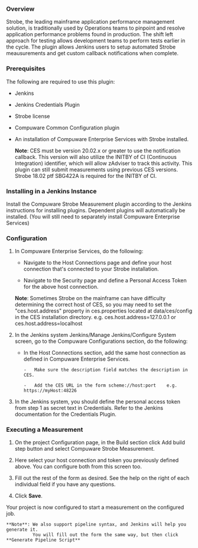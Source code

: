 ### Overview

Strobe, the leading mainframe application performance management solution,
is traditionally used by Operations teams to pinpoint and resolve application
performance problems found in production. The shift left approach for testing allows
development teams to perform tests earlier in the cycle. The plugin allows Jenkins users 
to setup automated Strobe meausurements and get custom callback notifications when complete.

### Prerequisites

The following are required to use this plugin:

-   Jenkins
-   Jenkins Credentials Plugin
-   Strobe license
-   Compuware Common Configuration plugin
-   An installation of Compuware Enterprise Services with Strobe installed.

	**Note**: CES must be version 20.02.x or greater to use the notification callback.
			  This version will also utilize the INITBY of CI (Continuous Integration) identifier,
			  which will allow zAdviser to track this activity.
			  This plugin can still submit measurements using previous CES versions. 
			  Strobe 18.02 ptf SBG422A is required for the INITBY of CI.

### Installing in a Jenkins Instance

Install the Compuware Strobe Measurement plugin according to the
Jenkins instructions for installing plugins. Dependent plugins will
automatically be installed. (You will still need to separately install 
Compuware Enterprise Services)
    
### Configuration

1.  In Compuware Enterprise Services, do the following:
	
	- 	Navigate to the Host Connections page and define your host connection
    	that's connected to your Strobe installation. 
    	
    -	Navigate to the Security page and define a Personal Access Token
    	for the above host connection.
    	
    **Note**: Sometimes Strobe on the mainframe can have difficulty determining
    		  the correct host of CES, so you may need to set the "ces.host.address" 
    		  property in ces.properties located at data/ces/config in the CES installation directory.
    		  e.g. ces.host.address=127.0.0.1 or ces.host.address=localhost

2.  In the Jenkins system Jenkins/Manage Jenkins/Configure System
    screen, go to the Compuware Configurations section, do the following:
    
    -	In the Host Connections section, add the same host connection
    	as defined in Compuware Enterprise Services.
    		
    		-	Make sure the description field matches the description in CES.
    		
    		-	Add the CES URL in the form scheme://host:port    e.g. https://myHost:48226

3.  In the Jenkins system, you should define the personal access token from step 1 as secret text in Credentials. 
	Refer to the Jenkins documentation for the Credentials Plugin.

### Executing a Measurement

1.  On the project Configuration page, in the Build section click Add build step button and select Compuware Strobe Measurement.

2.  Here select your host connection and token you previously defined above. You can configure both from this screen too.

3.  Fill out the rest of the form as desired. See the help on the right of each individual field if you have any questions.

4.  Click **Save**.

Your project is now configured to start a measurement on the configured job.
	
	**Note**: We also support pipeline syntax, and Jenkins will help you generate it.
			  You will fill out the form the same way, but then click **Generate Pipeline Script**